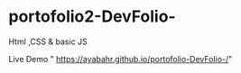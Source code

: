 # portofolio2-DevFolio-
Html ,CSS &amp; basic JS


Live Demo " https://ayabahr.github.io/portofolio-DevFolio-/"
